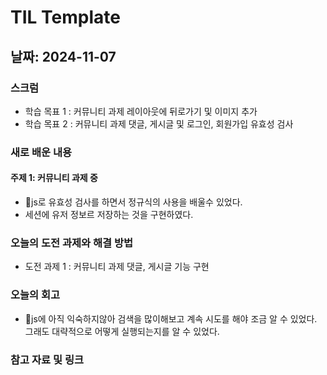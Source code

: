 # TIL Template

## 날짜: 2024-11-07

### 스크럼
- 학습 목표 1 : 커뮤니티 과제 레이아웃에 뒤로가기 및 이미지 추가
- 학습 목표 2 : 커뮤니티 과제 댓글, 게시글 및 로그인, 회원가입 유효성 검사 

### 새로 배운 내용
#### 주제 1: 커뮤니티 과제 중
- js로 유효성 검사를 하면서 정규식의 사용을 배울수 있었다.
- 세션에 유저 정보르 저장하는 것을 구현하였다.

### 오늘의 도전 과제와 해결 방법
- 도전 과제 1 : 커뮤니티 과제 댓글, 게시글 기능 구현  

### 오늘의 회고
- js에 아직 익숙하지않아 검색을 많이해보고 계속 시도를 해야 조금 알 수 있었다. 그래도 대략적으로 어떻게 실행되는지를 알 수 있었다.
### 참고 자료 및 링크
